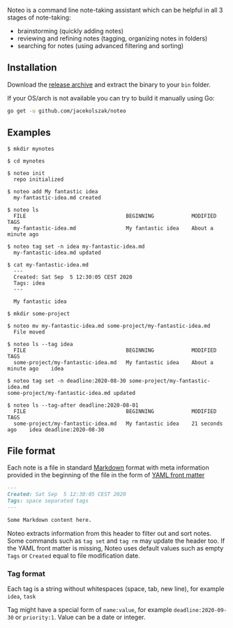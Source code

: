 Noteo is a command line note-taking assistant which can be helpful in all 3 stages of note-taking:

* brainstorming (quickly adding notes)
* reviewing and refining notes (tagging, organizing notes in folders)
* searching for notes (using advanced filtering and sorting)

## Installation

Download the [release archive](https://github.com/jacekolszak/noteo/releases) and extract the binary to your `bin` folder.

If your OS/arch is not available you can try to build it manually using Go:

```bash
go get -u github.com/jacekolszak/noteo
```

## Examples

```shell script
$ mkdir mynotes

$ cd mynotes

$ noteo init
  repo initialized

$ noteo add My fantastic idea
  my-fantastic-idea.md created

$ noteo ls
  FILE                                BEGINNING            MODIFIED              TAGS
  my-fantastic-idea.md                My fantastic idea    About a minute ago

$ noteo tag set -n idea my-fantastic-idea.md
  my-fantastic-idea.md updated

$ cat my-fantastic-idea.md 
  ---
  Created: Sat Sep  5 12:30:05 CEST 2020
  Tags: idea
  ---
  
  My fantastic idea

$ mkdir some-project

$ noteo mv my-fantastic-idea.md some-project/my-fantastic-idea.md
  File moved

$ noteo ls --tag idea
  FILE                                BEGINNING            MODIFIED              TAGS
  some-project/my-fantastic-idea.md   My fantastic idea    About a minute ago    idea

$ noteo tag set -n deadline:2020-08-30 some-project/my-fantastic-idea.md
some-project/my-fantastic-idea.md updated

$ noteo ls --tag-after deadline:2020-08-01
  FILE                                BEGINNING            MODIFIED          TAGS                 
  some-project/my-fantastic-idea.md   My fantastic idea    21 seconds ago    idea deadline:2020-08-30
```

## File format

Each note is a file in standard [Markdown](https://en.wikipedia.org/wiki/Markdown) format with meta information provided in the beginning of the file in the form of [YAML front matter](https://jekyllrb.com/docs/front-matter/)

```md
---
Created: Sat Sep  5 12:30:05 CEST 2020
Tags: space separated tags
---

Some Markdown content here.
```

Noteo extracts information from this header to filter out and sort notes. Some commands such as `tag set` and `tag rm` may update the header too. If the YAML front matter is missing, Noteo uses default values such as empty `Tags` or `Created` equal to file modification date.

### Tag format

Each tag is a string without whitespaces (space, tab, new line), for example `idea`, `task`

Tag might have a special form of `name:value`, for example `deadline:2020-09-30` or `priority:1`. Value can be a date or integer.
